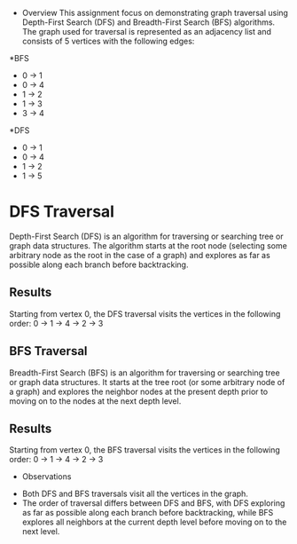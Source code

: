 + Overview
  This assignment focus on demonstrating graph traversal using Depth-First Search (DFS) and Breadth-First Search (BFS) algorithms. The graph used for traversal is represented as an adjacency list and consists of 5 vertices with the following edges:

*BFS
  - 0 -> 1
  - 0 -> 4
  - 1 -> 2
  - 1 -> 3
  - 3 -> 4
 
*DFS 
  - 0 -> 1
  - 0 -> 4
  - 1 -> 2
  - 1 -> 5

# DFS Traversal
Depth-First Search (DFS) is an algorithm for traversing or searching tree or graph data structures. The algorithm starts at the root node (selecting some arbitrary node as the root in the case of a graph) and explores as far as possible along each branch before backtracking.
## Results
Starting from vertex 0, the DFS traversal visits the vertices in the following order:
0 -> 1 -> 4 -> 2 -> 3

## BFS Traversal
Breadth-First Search (BFS) is an algorithm for traversing or searching tree or graph data structures. It starts at the tree root (or some arbitrary node of a graph) and explores the neighbor nodes at the present depth prior to moving on to the nodes at the next depth level.

## Results
Starting from vertex 0, the BFS traversal visits the vertices in the following order:
0 -> 1 -> 4 -> 2 -> 3

+ Observations
- Both DFS and BFS traversals visit all the vertices in the graph.
- The order of traversal differs between DFS and BFS, with DFS exploring as far as possible along each branch before backtracking, while BFS explores all neighbors at the current depth level before moving on to the next level.
